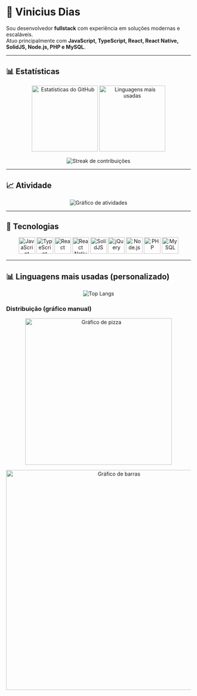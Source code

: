 # 👋 Vinicius Dias

Sou desenvolvedor **fullstack** com experiência em soluções modernas e escaláveis.  
Atuo principalmente com **JavaScript, TypeScript, React, React Native, SolidJS, Node.js, PHP e MySQL**.

---

## 📊 Estatísticas

<p align="center">
  <img src="https://github-readme-stats.vercel.app/api?username=Vin-icius&show_icons=true&theme=radical" alt="Estatísticas do GitHub" height="180em"/>
  <img src="https://github-readme-stats.vercel.app/api/top-langs/?username=Vin-icius&layout=compact&theme=radical" alt="Linguagens mais usadas" height="180em"/>
</p>

<p align="center">
  <img src="https://streak-stats.demolab.com/?user=Vin-icius&theme=radical" alt="Streak de contribuições"/>
</p>

---

## 📈 Atividade

<p align="center">
  <img src="https://github-readme-activity-graph.vercel.app/graph?username=Vin-icius&theme=react-dark" alt="Gráfico de atividades"/>
</p>

---

## 🚀 Tecnologias

<p align="center">
  <img src="https://cdn.jsdelivr.net/gh/devicons/devicon/icons/javascript/javascript-original.svg" width="45" alt="JavaScript"/>
  <img src="https://cdn.jsdelivr.net/gh/devicons/devicon/icons/typescript/typescript-original.svg" width="45" alt="TypeScript"/>
  <img src="https://cdn.jsdelivr.net/gh/devicons/devicon/icons/react/react-original.svg" width="45" alt="React"/>
  <img src="https://cdn.jsdelivr.net/gh/devicons/devicon/icons/react/react-original.svg" width="45" alt="React Native"/>
  <img src="https://cdn.jsdelivr.net/gh/devicons/devicon/icons/solid/solid-original.svg" width="45" alt="SolidJS"/>
  <img src="https://cdn.jsdelivr.net/gh/devicons/devicon/icons/jquery/jquery-original.svg" width="45" alt="jQuery"/>
  <img src="https://cdn.jsdelivr.net/gh/devicons/devicon/icons/nodejs/nodejs-original.svg" width="45" alt="Node.js"/>
  <img src="https://cdn.jsdelivr.net/gh/devicons/devicon/icons/php/php-original.svg" width="45" alt="PHP"/>
  <img src="https://cdn.jsdelivr.net/gh/devicons/devicon/icons/mysql/mysql-original.svg" width="45" alt="MySQL"/>
</p>

---

## 📊 Linguagens mais usadas (personalizado)

<p align="center">
  <img src="https://github-readme-stats.vercel.app/api/top-langs/?username=Vin-icius&langs_count=10&hide=html,css&theme=radical&layout=compact" alt="Top Langs"/>
</p>

### Distribuição (gráfico manual)

<p align="center">
  <img src="https://quickchart.io/chart?c={type:'pie',data:{labels:['JavaScript','TypeScript','React','React Native','SolidJS','Node.js','PHP','MySQL','jQuery'],datasets:[{data:[25,20,15,10,5,10,10,5,5]}]}}" width="400" alt="Gráfico de pizza"/>
</p>

<p align="center">
  <img src="https://quickchart.io/chart?c={type:'bar',data:{labels:['JavaScript','TypeScript','React','React Native','SolidJS','Node.js','PHP','MySQL','jQuery'],datasets:[{label:'% de uso',data:[25,20,15,10,5,10,10,5,5]}]}}" width="600" alt="Gráfico de barras"/>
</p>
